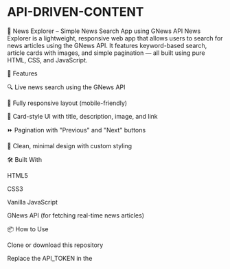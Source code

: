 # API-DRIVEN-CONTENT

📰 News Explorer – Simple News Search App using GNews API
News Explorer is a lightweight, responsive web app that allows users to search for news articles using the GNews API. It features keyword-based search, article cards with images, and simple pagination — all built using pure HTML, CSS, and JavaScript.

🚀 Features

🔍 Live news search using the GNews API

📱 Fully responsive layout (mobile-friendly)

📰 Card-style UI with title, description, image, and link

⏩ Pagination with "Previous" and "Next" buttons

🎨 Clean, minimal design with custom styling

🛠 Built With

HTML5

CSS3

Vanilla JavaScript

GNews API (for fetching real-time news articles)

📦 How to Use

Clone or download this repository

Replace the API_TOKEN in the <script> with your GNews.io API key

Open index.html in your browser

Use the search bar to explore news articles instantly!

💡 Use Cases

News Aggregator Projects

Frontend API Integration Practice

Beginner Web Development Portfolio Projects

🔐 Notes

GNews API has free usage limits; consider caching or paginating wisely

Default search term is set to latest on page load
